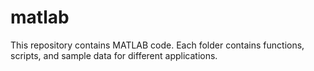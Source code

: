 # matlab

This repository contains MATLAB code. Each folder contains functions, scripts, and sample data for different applications.
